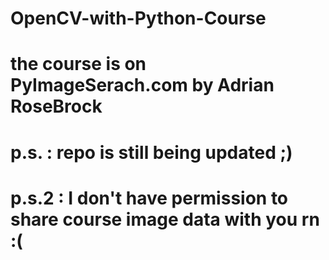 # OpenCV-with-Python-Course
# the course is on PyImageSerach.com by Adrian RoseBrock
# p.s. : repo is still being updated ;)
# p.s.2 : I don't have permission to share course image data with you rn :(
